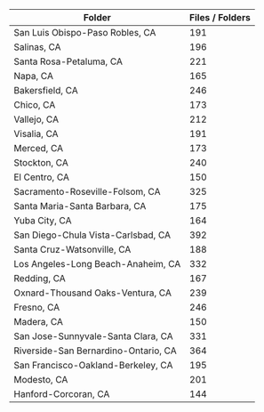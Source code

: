 | Folder                               |   Files / Folders |
|--------------------------------------|-------------------|
| San Luis Obispo-Paso Robles, CA      |               191 |
| Salinas, CA                          |               196 |
| Santa Rosa-Petaluma, CA              |               221 |
| Napa, CA                             |               165 |
| Bakersfield, CA                      |               246 |
| Chico, CA                            |               173 |
| Vallejo, CA                          |               212 |
| Visalia, CA                          |               191 |
| Merced, CA                           |               173 |
| Stockton, CA                         |               240 |
| El Centro, CA                        |               150 |
| Sacramento-Roseville-Folsom, CA      |               325 |
| Santa Maria-Santa Barbara, CA        |               175 |
| Yuba City, CA                        |               164 |
| San Diego-Chula Vista-Carlsbad, CA   |               392 |
| Santa Cruz-Watsonville, CA           |               188 |
| Los Angeles-Long Beach-Anaheim, CA   |               332 |
| Redding, CA                          |               167 |
| Oxnard-Thousand Oaks-Ventura, CA     |               239 |
| Fresno, CA                           |               246 |
| Madera, CA                           |               150 |
| San Jose-Sunnyvale-Santa Clara, CA   |               331 |
| Riverside-San Bernardino-Ontario, CA |               364 |
| San Francisco-Oakland-Berkeley, CA   |               195 |
| Modesto, CA                          |               201 |
| Hanford-Corcoran, CA                 |               144 |